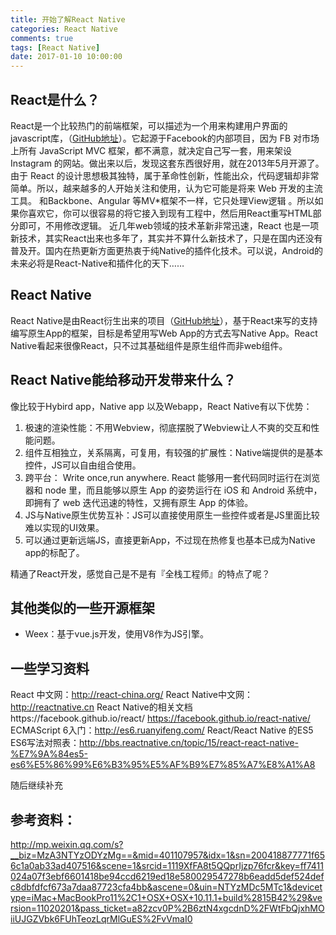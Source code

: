```yaml
---
title: 开始了解React Native
categories: React Native
comments: true
tags: [React Native]
date: 2017-01-10 10:00:00
---
```

## React是什么？
React是一个比较热门的前端框架，可以描述为一个用来构建用户界面的javascript库，（[GitHub地址](https://github.com/facebook/react)）。它起源于Facebook的内部项目，因为 FB 对市场上所有 JavaScript MVC 框架，都不满意，就决定自己写一套，用来架设 Instagram 的网站。做出来以后，发现这套东西很好用，就在2013年5月开源了。
由于 React 的设计思想极其独特，属于革命性创新，性能出众，代码逻辑却非常简单。所以，越来越多的人开始关注和使用，认为它可能是将来 Web 开发的主流工具。
和Backbone、Angular 等MV*框架不一样，它只处理View逻辑 。所以如果你喜欢它，你可以很容易的将它接入到现有工程中，然后用React重写HTML部分即可，不用修改逻辑。
近几年web领域的技术革新非常迅速，React 也是一项新技术，其实React出来也多年了，其实并不算什么新技术了，只是在国内还没有普及开。国内在热更新方面更热衷于纯Native的插件化技术。可以说，Android的未来必将是React-Native和插件化的天下……
<!-- more -->

## React Native
React Native是由React衍生出来的项目（[GitHub地址](https://github.com/facebook/react-native)），基于React来写的支持编写原生App的框架，目标是希望用写Web App的方式去写Native App。React Native看起来很像React，只不过其基础组件是原生组件而非web组件。

## React Native能给移动开发带来什么？
像比较于Hybird app，Native app 以及Webapp，React Native有以下优势：
 1. 极速的渲染性能：不用Webview，彻底摆脱了Webview让人不爽的交互和性能问题。
 2. 组件互相独立，关系隔离，可复用，有较强的扩展性：Native端提供的是基本控件，JS可以自由组合使用。
 3. 跨平台： Write once,run anywhere. React 能够用一套代码同时运行在浏览器和 node 里，而且能够以原生 App 的姿势运行在 iOS 和 Android 系统中，即拥有了 web 迭代迅速的特性，又拥有原生 App 的体验。
 4. JS与Native原生优势互补：JS可以直接使用原生一些控件或者是JS里面比较难以实现的UI效果。
 5. 可以通过更新远端JS，直接更新App，不过现在热修复也基本已成为Native app的标配了。

精通了React开发，感觉自己是不是有『全栈工程师』的特点了呢？

## 其他类似的一些开源框架

 - Weex：基于vue.js开发，使用V8作为JS引擎。

## 一些学习资料
React 中文网：http://react-china.org/
React Native中文网：http://reactnative.cn
React Native的相关文档https://facebook.github.io/react/   https://facebook.github.io/react-native/
ECMAScript 6入门：http://es6.ruanyifeng.com/
React/React Native 的ES5 ES6写法对照表：http://bbs.reactnative.cn/topic/15/react-react-native-%E7%9A%84es5-es6%E5%86%99%E6%B3%95%E5%AF%B9%E7%85%A7%E8%A1%A8

随后继续补充

## 参考资料：
http://mp.weixin.qq.com/s?__biz=MzA3NTYzODYzMg==&mid=401107957&idx=1&sn=200418877771f656c1a0ab33ad407516&scene=1&srcid=1119XfFA8t5QQprIjzp76fcr&key=ff7411024a07f3ebf6601418be94ccd6219ed18e580029547278b6eadd5def524defc8dbfdfcf673a7daa87723cfa4bb&ascene=0&uin=NTYzMDc5MTc1&devicetype=iMac+MacBookPro11%2C1+OSX+OSX+10.11.1+build%2815B42%29&version=11020201&pass_ticket=a82zcv0P%2B6ztN4xgcdnD%2FWtFbQjxhMOiiUJGZVbk6FUhTeozLqrMlGuES%2FvVmaI0

